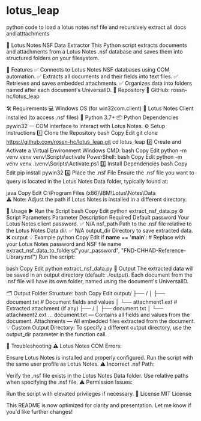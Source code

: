 # lotus_leap
python code to load a lotus notes nsf file and recursively extract all docs and atttachments



📂 Lotus Notes NSF Data Extractor
This Python script extracts documents and attachments from a Lotus Notes .nsf database and saves them into structured folders on your filesystem.

🚀 Features
✅ Connects to Lotus Notes NSF databases using COM automation.
✅ Extracts all documents and their fields into text files.
✅ Retrieves and saves embedded attachments.
✅ Organizes data into folders named after each document's UniversalID.
📁 Repository
🔗 GitHub: rossn-hc/lotus_leap

🛠️ Requirements
💻 Windows OS (for win32com.client)
📧 Lotus Notes Client installed (to access .nsf files)
🐍 Python 3.7+
📦 Python Dependencies
pywin32 — COM interface to interact with Lotus Notes.
⚙️ Setup Instructions
1️⃣ Clone the Repository
bash
Copy
Edit
git clone https://github.com/rossn-hc/lotus_leap.git
cd lotus_leap
2️⃣ Create and Activate a Virtual Environment
Windows CMD:
bash
Copy
Edit
python -m venv venv
venv\Scripts\activate
PowerShell:
bash
Copy
Edit
python -m venv venv
.\venv\Scripts\Activate.ps1
3️⃣ Install Dependencies
bash
Copy
Edit
pip install pywin32
4️⃣ Place the .nsf File
Ensure the .nsf file you want to query is located in the Lotus Notes Data folder, typically found at:

java
Copy
Edit
C:\Program Files (x86)\IBM\Lotus\Notes\Data\
⚠️ Note: Adjust the path if Lotus Notes is installed in a different directory.

📖 Usage
▶️ Run the Script
bash
Copy
Edit
python extract_nsf_data.py
⚙️ Script Parameters
Parameter	Description	Required	Default
password	Your Lotus Notes client password.	✅	N/A
nsf_path	Path to the .nsf file relative to the Lotus Notes Data dir.	✅	N/A
output_dir	Directory to save extracted data.	❌	output
💡 Example
python
Copy
Edit
if __name__ == '__main__':
    # Replace with your Lotus Notes password and NSF file name
    extract_nsf_data_to_folders("your_password", "FND-CHHAD-Reference-Library.nsf")
Run the script:

bash
Copy
Edit
python extract_nsf_data.py
📂 Output
The extracted data will be saved in an output directory (default: ./output). Each document from the .nsf file will have its own folder, named using the document's UniversalID.

🗂️ Output Folder Structure:
bash
Copy
Edit
output/
├── <UniversalID>/
│   ├── document.txt          # Document fields and values
│   └── attachment1.ext       # Extracted attachment (if any)
├── <UniversalID>/
│   ├── document.txt
│   └── attachment2.ext
...
document.txt — Contains all fields and values from the document.
Attachments — All embedded files extracted from the document.
💡 Custom Output Directory:
To specify a different output directory, use the output_dir parameter in the function call.

🛑 Troubleshooting
⚠️ Lotus Notes COM Errors:

Ensure Lotus Notes is installed and properly configured.
Run the script with the same user profile as Lotus Notes.
⚠️ Incorrect .nsf Path:

Verify the .nsf file exists in the Lotus Notes Data folder.
Use relative paths when specifying the .nsf file.
⚠️ Permission Issues:

Run the script with elevated privileges if necessary.
📄 License
MIT License

This README is now optimized for clarity and presentation. Let me know if you'd like further changes!